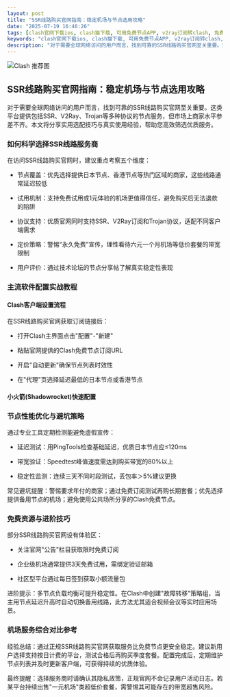 ```yaml
---
layout: post
title: "SSR线路购买官网指南：稳定机场与节点选用攻略"
date: "2025-07-19 16:46:26"
tags: [clash官网下载ios, clash猫下载, 可用免费节点APP, v2ray订阅转clash, 免费下载手机app, 免费节点每日更新, ssr线路购买官网]
keywords: "clash官网下载ios, clash猫下载, 可用免费节点APP, v2ray订阅转clash, 免费下载手机app, 免费节点每日更新, ssr线路购买官网"
description: "对于需要全球网络访问的用户而言，找到可靠的SSR线路购买官网至关重要。这类平台提供包括SSR、V2Ray、Trojan等多种协议的节点服务，但市场上商家水平参差不齐。本文将分享实用选配技巧与真实使用经验，帮助您高效筛选优质服务。"
---
```


![Clash 推荐图](https://clashjd.github.io/assets/img/付费机场订阅.png)

## SSR线路购买官网指南：稳定机场与节点选用攻略

对于需要全球网络访问的用户而言，找到可靠的SSR线路购买官网至关重要。这类平台提供包括SSR、V2Ray、Trojan等多种协议的节点服务，但市场上商家水平参差不齐。本文将分享实用选配技巧与真实使用经验，帮助您高效筛选优质服务。

### 如何科学选择SSR线路服务商

在访问SSR线路购买官网时，建议重点考察五个维度：

- 节点覆盖：优先选择提供日本节点、香港节点等热门区域的商家，这些线路通常延迟较低

- 试用机制：支持免费试用或1元体验的机场更值得信任，避免购买后无法退款的陷阱

- 协议支持：优质官网同时支持SSR、V2Ray订阅和Trojan协议，适配不同客户端需求

- 定价策略：警惕“永久免费”宣传，理性看待六元一个月机场等低价套餐的带宽限制

- 用户评价：通过技术论坛的节点分享帖了解真实稳定性表现

### 主流软件配置实战教程

#### Clash客户端设置流程

在SSR线路购买官网获取订阅链接后：

- 打开Clash主界面点击"配置"-"新建"

- 粘贴官网提供的Clash免费节点订阅URL

- 开启"自动更新"确保节点列表时效性

- 在"代理"页选择延迟最低的日本节点或香港节点

#### 小火箭(Shadowrocket)快速配置

### 节点性能优化与避坑策略

通过专业工具定期检测能避免虚假宣传：

- 延迟测试：用PingTools检查基础延迟，优质日本节点应≤120ms

- 带宽验证：Speedtest峰值速度需达到购买带宽的80%以上

- 稳定性监测：连续三天不同时段测试，丢包率＞5%建议更换

常见避坑提醒：警惕要求年付的商家；通过免费订阅测试再购长期套餐；优先选择提供备用节点的机场；避免使用公共场所分享的Clash免费节点。

### 免费资源与进阶技巧

部分SSR线路购买官网设有体验区：

- 关注官网"公告"栏目获取限时免费订阅

- 企业级机场通常提供3天免费试用，需绑定验证邮箱

- 社区型平台通过每日签到获取小额流量包

进阶提示：多节点负载均衡可提升稳定性。在Clash中创建"故障转移"策略组，当主用节点延迟升高时自动切换备用线路，此方法尤其适合视频会议等实时应用场景。

### 机场服务综合对比参考

经验总结：通过正规SSR线路购买官网获取服务比免费节点更安全稳定。建议新用户选择支持按日计费的平台，测试合格后再购买季度套餐。配置完成后，定期维护节点列表并及时更新客户端，可获得持续的优质体验。

最终提醒：选择服务商时请确认其隐私政策，正规官网不会记录用户活动日志。若某平台持续出售"一元机场"类超低价套餐，需警惕其可能存在的带宽超售风险。